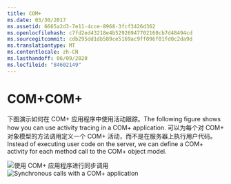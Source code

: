 ```yaml
---
title: COM+
ms.date: 03/30/2017
ms.assetid: 6665a2d3-7e11-4cce-8968-3fcf3426d362
ms.openlocfilehash: c7fd2ed43218e4b52926947702160cb7d48494cd
ms.sourcegitcommit: cdb295dd1db589ce5169ac9ff096f01fd0c2da9d
ms.translationtype: MT
ms.contentlocale: zh-CN
ms.lasthandoff: 06/09/2020
ms.locfileid: "84602149"
---
```

# <a name="com"></a><span data-ttu-id="86e97-102">COM+</span><span class="sxs-lookup"><span data-stu-id="86e97-102">COM+</span></span>
<span data-ttu-id="86e97-103">下图演示如何在 COM+ 应用程序中使用活动跟踪。</span><span class="sxs-lookup"><span data-stu-id="86e97-103">The following figure shows how you can use activity tracing in a COM+ application.</span></span> <span data-ttu-id="86e97-104">可以为每个对 COM+ 对象模型的方法调用定义一个 COM+ 活动，而不是在服务器上执行用户代码。</span><span class="sxs-lookup"><span data-stu-id="86e97-104">Instead of executing user code on the server, we can define a COM+ activity for each method call to the COM+ object model.</span></span>  
  
 <span data-ttu-id="86e97-105">![使用 COM&#43; 应用程序进行同步调用](media/com-tracing.gif "Com + 跟踪")</span><span class="sxs-lookup"><span data-stu-id="86e97-105">![Synchronous calls with a COM&#43; application](media/com-tracing.gif "Com+Tracing")</span></span>
